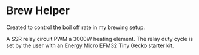 # Brew Helper

Created to control the boil off rate in my brewing setup. 

A SSR relay circuit PWM a 3000W heating element. The relay duty cycle is set by the user with an Energy Micro EFM32 Tiny Gecko starter kit. 
